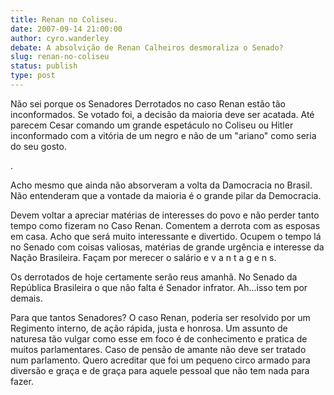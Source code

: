```yaml
---
title: Renan no Coliseu.
date: 2007-09-14 21:00:00
author: cyro.wanderley
debate: A absolvição de Renan Calheiros desmoraliza o Senado?
slug: renan-no-coliseu
status: publish 
type: post
---
```


Não sei porque os Senadores Derrotados no caso Renan estão tão inconformados. Se votado foi, a decisão da maioria deve ser acatada. Até parecem Cesar comando um grande espetáculo no Coliseu ou Hitler inconformado com a vitória de um negro e não de um "ariano" como seria do seu gosto.  

.  

Acho mesmo que ainda não absorveram a volta da Damocracia no Brasil. Não entenderam que a vontade da maioria é o grande pilar da Democracia.  

Devem voltar a apreciar matérias de interesses do povo e não perder tanto tempo como fizeram no Caso Renan. Comentem a derrota com as esposas em casa. Acho que será muito interessante e divertido. Ocupem o tempo lá no Senado com coisas valiosas, matérias de grande urgência e interesse da Nação Brasileira. Façam por merecer o salário e v a n t a g e n s.  

Os derrotados de hoje certamente serão reus amanhã. No Senado da República Brasileira o que não falta é Senador infrator. Ah...isso tem por demais.  

Para que tantos Senadores? O caso Renan, poderia ser resolvido por um Regimento interno, de ação rápida, justa e honrosa. Um assunto de naturesa tão vulgar como esse em foco é de conhecimento e pratica de muitos parlamentares. Caso de pensão de amante não deve ser tratado num parlamento. Quero acreditar que foi um pequeno circo armado para diversão e graça e de graça para aquele pessoal que não tem nada para fazer.

